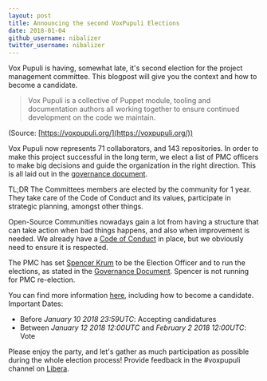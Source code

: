 ```yaml
---
layout: post
title: Announcing the second VoxPupuli Elections
date: 2018-01-04
github_username: nibalizer
twitter_username: nibalizer
---
```


Vox Pupuli is having, somewhat late, it's second election for the project management committee. This blogpost will give you the context and how to become a candidate.

> Vox Pupuli is a collective of Puppet module, tooling and documentation authors
> all working together to ensure continued development on the code we maintain.

(Source: [https://voxpupuli.org/](https://voxpupuli.org/))

Vox Pupuli now represents 71 collaborators, and 143 repositories. In order to make this project successful in the long term, we elect a list of PMC officers to make big decisions and guide the organization in the right direction. This is all laid out in the [governance document][g].

TL;DR The Committees members are elected by the community for 1 year. They take care of the Code of Conduct and its values, participate in strategic planning, amongst other things.

Open-Source Communities nowadays gain a lot from having a structure that can take action when bad things happens, and also when improvement is needed. We already have a [Code of Conduct][coc] in place, but we obviously need to ensure it is respected.

The PMC has set [Spencer Krum][sk] to be the Election Officer and to run the elections, as stated in the [Governance Document][gd]. Spencer is not running for PMC re-election.

You can find more information [here][e], including how to become a candidate.
Important Dates:

* Before *January 10 2018 23:59UTC*: Accepting candidatures
* Between *January 12 2018 12:00UTC* and *February 2 2018 12:00UTC*: Vote

Please enjoy the party, and let's gather as much participation as possible
during the whole election process! Provide feedback in the #voxpupuli channel on [Libera](https://web.libera.chat/?#voxpupuli).

[e]:https://github.com/voxpupuli/plumbing/blob/master/share/elections/2018-01.md
[sk]:https://github.com/nibalizer/
[gd]:https://github.com/voxpupuli/plumbing/blob/master/share/governance.md
[coc]:https://voxpupuli.org/coc/
[g]:https://github.com/voxpupuli/plumbing/blob/master/share/governance.md
